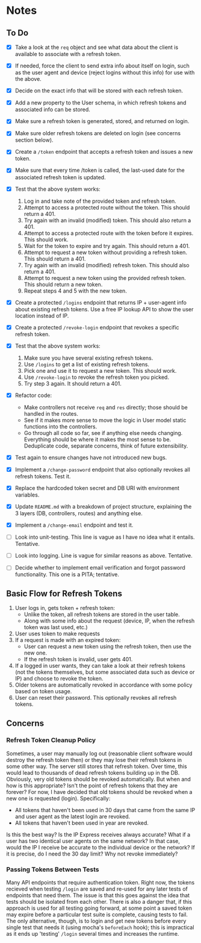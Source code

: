 # Notes



## To Do

- [x] Take a look at the `req` object and see what data about the client is available to associate with a refresh token.
- [x] If needed, force the client to send extra info about itself on login, such as the user agent and device (reject logins without this info) for use with the above.
- [x] Decide on the exact info that will be stored with each refresh token.
- [x] Add a new property to the User schema, in which refresh tokens and associated info can be stored.
- [x] Make sure a refresh token is generated, stored, and returned on login.
- [x] Make sure older refresh tokens are deleted on login (see concerns section below).
- [x] Create a `/token` endpoint that accepts a refresh token and issues a new token.
- [x] Make sure that every time /token is called, the last-used date for the associated refresh token is updated.
- [x] Test that the above system works:
  1. Log in and take note of the provided token and refresh token.
  2. Attempt to access a protected route without the token. This should return a 401.
  3. Try again with an invalid (modified) token. This should also return a 401.
  4. Attempt to access a protected route with the token before it expires. This should work.
  5. Wait for the token to expire and try again. This should return a 401.
  6. Attempt to request a new token without providing a refresh token. This should return a 401.
  7. Try again with an invalid (modified) refresh token. This should also return a 401.
  8. Attempt to request a new token using the provided refresh token. This should return a new token.
  9. Repeat steps 4 and 5 with the new token.
- [x] Create a protected `/logins` endpoint that returns IP + user-agent info about existing refresh tokens. Use a free IP lookup API to show the user location instead of IP.
- [x] Create a protected `/revoke-login` endpoint that revokes a specific refresh token.
- [x] Test that the above system works:
  1. Make sure you have several existing refresh tokens.
  2. Use `/logins` to get a list of existing refresh tokens.
  3. Pick one and use it to request a new token. This should work.
  3. Use `/revoke-login` to revoke the refresh token you picked.
  4. Try step 3 again. It should return a 401.
- [x] Refactor code:
  - Make controllers not receive `req` and `res` directly; those should be handled in the routes.
  - See if it makes more sense to move the logic in User model static functions into the controllers.
  - Go through all code so far, see if anything else needs changing. Everything should be where it makes the most sense to be. Deduplicate code, separate concerns, think of future extensibility.
- [x] Test again to ensure changes have not introduced new bugs.
- [x] Implement a `/change-password` endpoint that also optionally revokes all refresh tokens. Test it.
- [x] Replace the hardcoded token secret and DB URI with environment variables.
- [x] Update `README.md` with a breakdown of project structure, explaining the 3 layers (DB, controllers, routes) and anything else.
- [x] Implement a `/change-email` endpoint and test it.
- [ ] Look into unit-testing. This line is vague as I have no idea what it entails. Tentative.
- [ ] Look into logging. Line is vague for similar reasons as above. Tentative.
- [ ] Decide whether to implement email verification and forgot password functionality. This one is a PITA; tentative.



## Basic Flow for Refresh Tokens

1. User logs in, gets token + refresh token:
   - Unlike the token, all refresh tokens are stored in the user table.
   - Along with some info about the request (device, IP, when the refresh token was last used, etc.)
2. User uses token to make requests
3. If a request is made with an expired token:
   - User can request a new token using the refresh token, then use the new one.
   - If the refresh token is invalid, user gets 401.
4. If a logged in user wants, they can take a look at their refresh tokens (not the tokens themselves, but some associated data such as device or IP) and choose to revoke the token.
5. Older tokens are automatically revoked in accordance with some policy based on token usage.
6. User can reset their password. This optionally revokes all refresh tokens.



Concerns
----------------

### Refresh Token Cleanup Policy

Sometimes, a user may manually log out (reasonable client software would destroy the refresh token then) or they may lose their refresh tokens in some other way. The server still stores that refresh token. Over time, this would lead to thousands of dead refresh tokens building up in the DB. Obviously, very old tokens should be revoked automatically. But when and how is this appropriate? Isn't the point of refresh tokens that they are forever? For now, I have decided that old tokens should be revoked when a new one is requested (login). Specifically:

- All tokens that haven't been used in 30 days that came from the same IP and user agent as the latest login are revoked.
- All tokens that haven't been used in year are revoked.

Is this the best way? Is the IP Express receives always accurate? What if a user has two identical user agents on the same network? In that case, would the IP I receive be accurate to the individual device or the network? If it is precise, do I need the 30 day limit? Why not revoke immediately?

### Passing Tokens Between Tests
Many API endpoints that require authentication token. Right now, the tokens recieved when testing `/login` are saved and re-used for any later tests of endpoints that need them. The issue is that this goes against the idea that tests should be isolated from each other. There is also a danger that, if this approach is used for all testing going forward, at some point a saved token may expire before a particular test suite is complete, causing tests to fail. The only alternative, though, is to login and get new tokens before every single test that needs it (using mocha's `beforeEach` hook); this is impractical as it ends up 'testing' `/login` several times and increases the runtime.